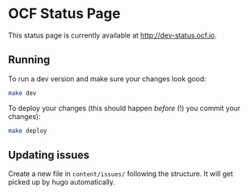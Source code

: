# OCF Status Page

This status page is currently available at http://dev-status.ocf.io.

## Running

To run a dev version and make sure your changes look good:

```sh
make dev
```

To deploy your changes (this should happen *before* (!) you commit
your changes):

```sh
make deploy
```

## Updating issues

Create a new file in `content/issues/` following the structure. It
will get picked up by hugo automatically.
